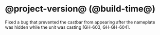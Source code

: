 # @project-version@ (@build-time@)

Fixed a bug that prevented the castbar from appearing after the nameplate was hidden while the unit was casting [GH-603, GH-GH-604].